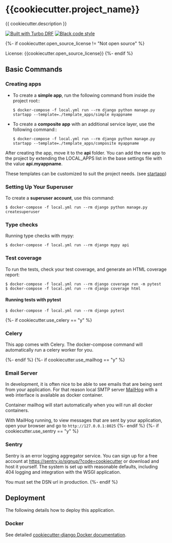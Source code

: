 # {{cookiecutter.project_name}}

{{ cookiecutter.description }}

[![Built with Turbo DRF](https://img.shields.io/badge/built%20with-Turbo%20DRF-ff69b4.svg?logo=cookiecutter)](https://github.com/turbomarko/turbo-drf/)
[![Black code style](https://img.shields.io/badge/code%20style-black-000000.svg)](https://github.com/ambv/black)

{%- if cookiecutter.open_source_license != "Not open source" %}

License: {{cookiecutter.open_source_license}}
{%- endif %}

## Basic Commands

### Creating apps

-   To create a **simple app**, run the following command from inside the project root::

        $ docker-compose -f local.yml run --rm django python manage.py startapp --template=./template_apps/simple myappname

-   To create a **composite app** with an additional service layer, use the following command::

        $ docker-compose -f local.yml run --rm django python manage.py startapp --template=./template_apps/composite myappname

After creating the app, move it to the **api** folder.
You can add the new app to the project by extending the LOCAL_APPS list in the base settings file with the value **api.myappname**.

These templates can be customized to suit the project needs. (see [startapp](https://docs.djangoproject.com/en/dev/ref/django-admin/#startapp))

### Setting Up Your Superuser

To create a **superuser account**, use this command:

    $ docker-compose -f local.yml run --rm django python manage.py createsuperuser

### Type checks

Running type checks with mypy:

    $ docker-compose -f local.yml run --rm django mypy api

### Test coverage

To run the tests, check your test coverage, and generate an HTML coverage report:

    $ docker-compose -f local.yml run --rm django coverage run -m pytest
    $ docker-compose -f local.yml run --rm django coverage html

#### Running tests with pytest

    $ docker-compose -f local.yml run --rm django pytest
{%- if cookiecutter.use_celery == "y" %}

### Celery

This app comes with Celery. The docker-compose command will automatically run a celery worker for you.

{%- endif %}
{%- if cookiecutter.use_mailhog == "y" %}

### Email Server

In development, it is often nice to be able to see emails that are being sent from your application. For that reason local SMTP server [MailHog](https://github.com/mailhog/MailHog) with a web interface is available as docker container.

Container mailhog will start automatically when you will run all docker containers.

With MailHog running, to view messages that are sent by your application, open your browser and go to `http://127.0.0.1:8025`
{%- endif %}
{%- if cookiecutter.use_sentry == "y" %}

### Sentry

Sentry is an error logging aggregator service. You can sign up for a free account at <https://sentry.io/signup/?code=cookiecutter> or download and host it yourself.
The system is set up with reasonable defaults, including 404 logging and integration with the WSGI application.

You must set the DSN url in production.
{%- endif %}

## Deployment

The following details how to deploy this application.

### Docker

See detailed [cookiecutter-django Docker documentation](http://cookiecutter-django.readthedocs.io/en/latest/deployment-with-docker.html).

